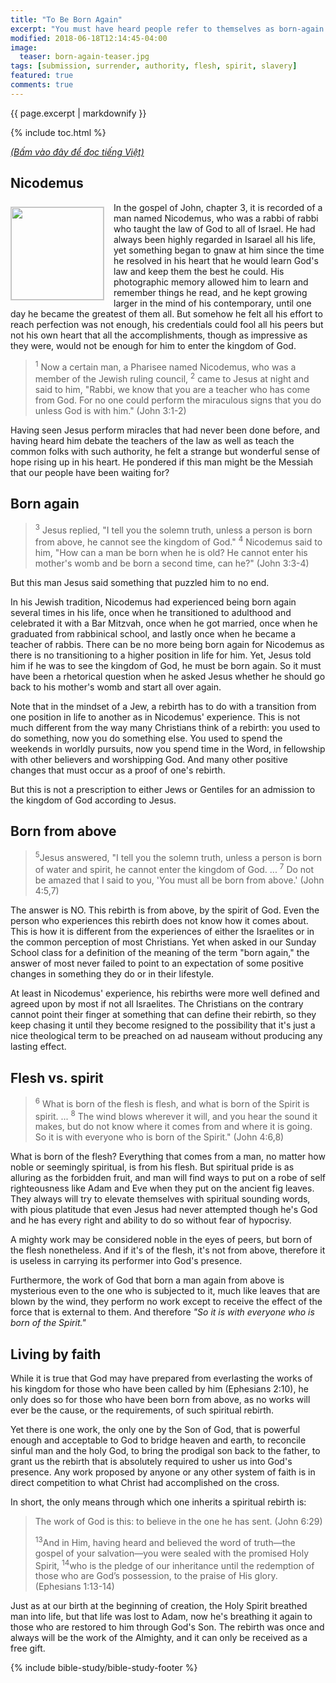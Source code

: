 ```yaml
---
title: "To Be Born Again"
excerpt: "You must have heard people refer to themselves as born-again Christians, but what does it really mean to be born again?"
modified: 2018-06-18T12:14:45-04:00
image:
  teaser: born-again-teaser.jpg
tags: [submission, surrender, authority, flesh, spirit, slavery] 
featured: true
comments: true
---
```


{{ page.excerpt | markdownify }}

{% include toc.html %}

<a href="{{ site.url }}{% post_url articles-viet/2018-05-08-The-Old-and-the-New-Viet %}"><em>(Bấm vào đây để đọc tiếng Việt)</em></a>

## Nicodemus
<img alt src="{{ site.url }}/assets/images/born-again-teaser.jpg" style="border: 1px solid #cccccc; margin: 7px 15px 0px 0px; max-width: 100%; height: 148px; padding: 0px; float: left;">
In the gospel of John, chapter 3, it is recorded of a man named Nicodemus, who was a rabbi of rabbi who taught the law of God to all of Israel. He had always been highly regarded in Isarael all his life, yet something began to gnaw at him since the time he resolved in his heart that he would learn God's law and keep them the best he could. His photographic memory allowed him to learn and remember things he read, and he kept growing larger in the mind of his contemporary, until one day he became the greatest of them all. But somehow he felt all his effort to reach perfection was not enough, his credentials could fool all his peers but not his own heart that all the accomplishments, though as impressive as they were, would not be enough for him to enter the kingdom of God.

> <sup>1</sup> Now a certain man, a Pharisee named Nicodemus, who was a member of the Jewish ruling council,  <sup>2</sup> came to Jesus at night and said to him, "Rabbi, we know that you are a teacher who has come from God. For no one could perform the miraculous signs that you do unless God is with him." (John 3:1-2)

Having seen Jesus perform miracles that had never been done before, and having heard him debate the teachers of the law as well as teach the common folks with such authority, he felt a strange but wonderful sense of hope rising up in his heart. He pondered if this man might be the Messiah that our people have been waiting for?

## Born again

> <sup>3</sup> Jesus replied, "I tell you the solemn truth, unless a person is born from above, he cannot see the kingdom of God."  <sup>4</sup> Nicodemus said to him, "How can a man be born when he is old? He cannot enter his mother's womb and be born a second time, can he?" (John 3:3-4)

But this man Jesus said something that puzzled him to no end.

In his Jewish tradition, Nicodemus had experienced being born again several times in his life, once when he transitioned to adulthood and celebrated it with a Bar Mitzvah, once when he got married, once when he graduated from rabbinical school, and lastly once when he became a teacher of rabbis. There can be no more being born again for Nicodemus as there is no transitioning to a higher position in life for him. Yet, Jesus told him if he was to see the kingdom of God, he must be born again. So it must have been a rhetorical question when he asked Jesus whether he should go back to his mother's womb and start all over again.

Note that in the mindset of a Jew, a rebirth has to do with a transition from one position in life to another as in Nicodemus' experience. This is not much different from the way many Christians think of a rebirth: you used to do something, now you do something else. You used to spend the weekends in worldly pursuits, now you spend time in the Word, in fellowship with other believers and worshipping God. And many other positive changes that must occur as a proof of one's rebirth.

But this is not a prescription to either Jews or Gentiles for an admission to the kingdom of God according to Jesus.

## Born from above

>  <sup>5</sup>Jesus answered, "I tell you the solemn truth, unless a person is born of water and spirit, he cannot enter the kingdom of God.  ...  <sup>7</sup> Do not be amazed that I said to you, 'You must all be born from above.' (John 4:5,7)

The answer is NO. This rebirth is from above, by the spirit of God. Even the person who experiences this rebirth does not know how it comes about. This is how it is different from the experiences of either the Israelites or in the common perception of most Christians. Yet when asked in our Sunday School class for a definition of the meaning of the term "born again," the answer of most never failed to point to an expectation of some positive changes in something they do or in their lifestyle.

At least in Nicodemus' experience, his rebirths were more well defined and agreed upon by most if not all Israelites. The Christians on the contrary cannot point their finger at something that can define their rebirth, so they keep chasing it until they become resigned to the possibility that it's just a nice theological term to be preached on ad nauseam without producing any lasting effect.

## Flesh vs. spirit

>  <sup>6</sup> What is born of the flesh is flesh, and what is born of the Spirit is spirit. ...  <sup>8</sup> The wind blows wherever it will, and you hear the sound it makes, but do not know where it comes from and where it is going. So it is with everyone who is born of the Spirit." (John 4:6,8)

What is born of the flesh? Everything that comes from a man, no matter how noble or seemingly spiritual, is from his flesh. But spiritual pride is as alluring as the forbidden fruit, and man will find ways to put on a robe of self righteousness like Adam and Eve when they put on the ancient fig leaves. They always will try to elevate themselves with spiritual sounding words, with pious platitude that even Jesus had never attempted though he's God and he has every right and ability to do so without fear of hypocrisy.

A mighty work may be considered noble in the eyes of peers, but born of the flesh nonetheless. And if it's of the flesh, it's not from above, therefore it is useless in carrying its performer into God's presence.

Furthermore, the work of God that born a man again from above is mysterious even to the one who is subjected to it, much like leaves that are blown by the wind, they perform no work except to receive the effect of the force that is external to them. And therefore *"So it is with everyone who is born of the Spirit."*

## Living by faith

While it is true that God may have prepared from everlasting the works of his kingdom for those who have been called by him (Ephesians 2:10), he only does so for those who have been born from above, as no works will ever be the cause, or the requirements, of such spiritual rebirth.

Yet there is one work, the only one by the Son of God, that is powerful enough and acceptable to God to bridge heaven and earth, to reconcile sinful man and the holy God, to bring the prodigal son back to the father, to grant us the rebirth that is absolutely required to usher us into God's presence. Any work proposed by anyone or any other system of faith is in direct competition to what Christ had accomplished on the cross.

In short, the only means through which one inherits a spiritual rebirth is:

> The work of God is this: to believe in the one he has sent. (John 6:29)
>
> <sup>13</sup>And in Him, having heard and believed the word of truth—the gospel of your salvation—you were sealed with the promised Holy Spirit, <sup>14</sup>who is the pledge of our inheritance until the redemption of those who are God’s possession, to the praise of His glory. (Ephesians 1:13-14)

Just as at our birth at the beginning of creation, the Holy Spirit breathed man into life, but that life was lost to Adam, now he's breathing it again to those who are restored to him through God's Son. The rebirth was once and always will be the work of the Almighty, and it can only be received as a free gift.

{% include bible-study/bible-study-footer %}
